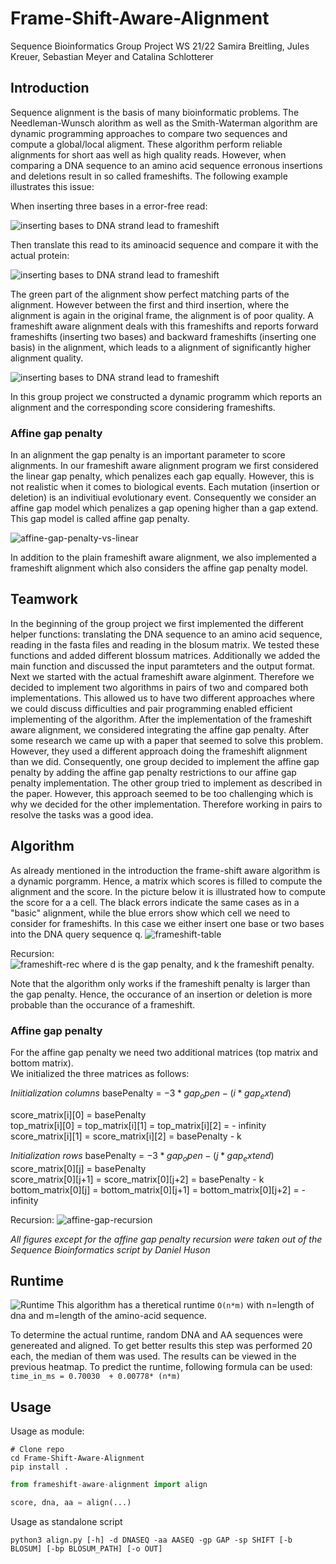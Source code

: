 # Frame-Shift-Aware-Alignment
Sequence Bioinformatics Group Project WS 21/22
Samira Breitling, Jules Kreuer, Sebastian Meyer and Catalina Schlotterer

## Introduction
Sequence alignment is the basis of many bioinformatic problems. The Needleman-Wunsch alorithm as well as the Smith-Waterman algorithm are dynamic programming approaches to compare two sequences and compute a global/local aligment. These algorithm perform reliable alignments for short aas well as high quality reads. However, when comparing a DNA sequence to an amino acid sequence erronous insertions and deletions result in so called frameshifts. The following example illustrates this issue:

When inserting three bases in a error-free read:

![inserting bases to DNA strand lead to frameshift](https://user-images.githubusercontent.com/94982104/150514625-b0d299fa-2a21-4fc0-b1f8-5c53d9637f06.png)

Then translate this read to its aminoacid sequence and compare it with the actual protein:

![inserting bases to DNA strand lead to frameshift](https://user-images.githubusercontent.com/94982104/150515030-3abdf8ed-db21-4f92-ab7a-332c8111fabc.png)

The green part of the alignment show perfect matching parts of the alignment. However between the first and third insertion, where the alignment is again in the original frame, the alignment is of poor quality.
A frameshift aware alignment deals with this frameshifts and reports forward frameshifts (inserting two bases) and backward frameshifts (inserting one basis) in the alignment, which leads to a alignment of significantly higher alignment quality.

![inserting bases to DNA strand lead to frameshift](https://user-images.githubusercontent.com/94982104/150515892-70ba849d-47aa-4007-9f55-c0ec0efbbb3d.png)

In this group project we constructed a dynamic programm which reports an alignment and the corresponding score considering frameshifts.

### Affine gap penalty
In an alignment the gap penalty is an important parameter to score alignments. In our frameshift aware alignment program we first considered the linear gap penalty, which penalizes each gap equally. However, this is not realistic when it comes to biological events. Each mutation (insertion or deletion) is an indivitiual evolutionary event. Consequently we consider an affine gap model which penalizes a gap opening higher than a gap extend. This gap model is called affine gap penalty. 

![affine-gap-penalty-vs-linear](https://user-images.githubusercontent.com/94982104/150522224-2640f306-3508-4014-b41b-c03c2539e0da.png)
                    
In addition to the plain frameshift aware alignment, we also implemented a frameshift alignment which also considers the affine gap penalty model.


## Teamwork
In the beginning of the group project we first implemented the different helper functions: translating the DNA sequence to an amino acid sequence, reading in the fasta files and reading in the blosum matrix. We tested these functions and added different blossum matrices. Additionally we added the main function and discussed the input paramteters and the output format. Next we started with the actual frameshift aware alginment. Therefore we decided to implement two algorithms in pairs of two and compared both implementations. This allowed us to have two different approaches where we could discuss difficulties and pair programming enabled efficient implementing of the algorithm. After the implementation of the frameshift aware alignment, we considered integrating the affine gap penalty. After some research we came up with a paper that seemed to solve this problem. However, they used a different approach doing the frameshift alignment than we did. Consequently, one group decided to implement the affine gap penalty by adding the affine gap penalty restrictions to our affine gap penalty implementation. The other group tried to implement as described in the paper. However, this approach seemed to be too challenging which is why we decided for the other implementation. Therefore working in pairs to resolve the tasks was a good idea.


## Algorithm
As already mentioned in the introduction the frame-shift aware algorithm is a dynamic porgramm. Hence, a matrix which scores is filled to compute the alignment and the score. In the picture below it is illustrated how to compute the score for a a cell. The black errors indicate the same cases as in a "basic" alignment, while the blue errors show which cell we need to consider for frameshifts. In this case we either insert one base or two bases into the DNA query sequence q.
![frameshift-table](https://user-images.githubusercontent.com/94982104/150526888-85e380a5-543e-48be-998a-0cef56917dba.png)

Recursion:  
![frameshift-rec](https://user-images.githubusercontent.com/94982104/150528688-b96e248d-fc5d-405b-a293-e2b56e740526.png)
where d is the gap penalty, and k the frameshift penalty. 

Note that the algorithm only works if the frameshift penalty is larger than the gap penalty. Hence, the occurance of an insertion or deletion is more probable than the occurance of a frameshift.

### Affine gap penalty
For the affine gap penalty we need two additional matrices (top matrix and bottom matrix). <br>
We initialized the three matrices as follows:

_Iniitialization columns_
basePenalty = $-3*gap_open - (i*gap_extend)$ <br>

score_matrix[i][0] = basePenalty<br>
top_matrix[i][0] = top_matrix[i][1] = top_matrix[i][2] = - infinity<br>
score_matrix[i][1] = score_matrix[i][2] = basePenalty - k<br>

_Initialization rows_
basePenalty = $-3*gap_open - (j*gap_extend)$ <br>
score_matrix[0][j] = basePenalty<br>
score_matrix[0][j+1] = score_matrix[0][j+2] = basePenalty - k<br>
bottom_matrix[0][j] = bottom_matrix[0][j+1] = bottom_matrix[0][j+2] = - infinity<br>

Recursion:
![affine-gap-recursion](https://user-images.githubusercontent.com/94982104/150538090-9711a9e7-48b2-4219-ad37-9d78b5ed75fa.png)


_All figures except for the affine gap penalty recursion were taken out of the Sequence Bioinformatics script by Daniel Huson_

## Runtime
![Runtime](https://user-images.githubusercontent.com/25013642/150572224-4b660955-0101-45ac-8c61-cede61ae3280.png)
This algorithm has a theretical runtime `O(n*m)` with n=length of dna and m=length of the amino-acid sequence.

To determine the actual runtime, random DNA and AA sequences were genereated and aligned. To get better results this step was performed 20 each, the median of them was used.
The results can be viewed in the previous heatmap. 
To predict the runtime, following formula can be used:
`time_in_ms = 0.70030  + 0.00778* (n*m)`

## Usage
Usage as module:

```
# Clone repo
cd Frame-Shift-Aware-Alignment
pip install .
```

```python
from frameshift-aware-alignment import align

score, dna, aa = align(...)
```

Usage as standalone script
```
python3 align.py [-h] -d DNASEQ -aa AASEQ -gp GAP -sp SHIFT [-b BLOSUM] [-bp BLOSUM_PATH] [-o OUT]
```


